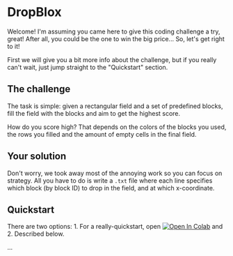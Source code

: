 # DropBlox

Welcome! I'm assuming you came here to give this coding challenge a try, great! After all, you could be the one to win the big price... So, let's get right to it! 

First we will give you a bit more info about the challenge, but if you really can't wait, just jump straight to the "Quickstart" section.

## The challenge

The task is simple: given a rectangular field and a set of predefined blocks, fill the field with the blocks and aim to get the highest score. 

How do you score high? That depends on the colors of the blocks you used, the rows you filled and the amount of empty cells in the final field.

## Your solution

Don't worry, we took away most of the annoying work so you can focus on strategy. All you have to do is write a `.txt` file where each line specifies which block (by block ID) to drop in the field, and at which x-coordinate. 

## Quickstart

There are two options: 1. For a really-quickstart, open [![Open In Colab](https://colab.research.google.com/assets/colab-badge.svg)](https://colab.research.google.com/drive/1NmfslkeZ4TWp-PZmq6XqWjoZhABoV82W?usp=sharing) and 2. Described below.

...



